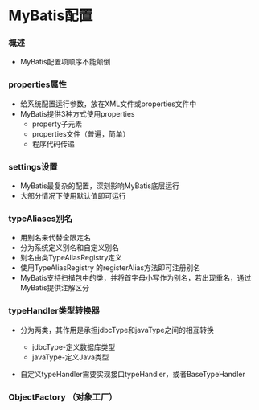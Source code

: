 # MyBatis配置

### 概述

* MyBatis配置项顺序不能颠倒

### properties属性

* 给系统配置运行参数，放在XML文件或properties文件中
* MyBatis提供3种方式使用properties
  * property子元素
  * properties文件（普遍，简单）
  * 程序代码传递

### settings设置

* MyBatis最复杂的配置，深刻影响MyBatis底层运行
* 大部分情况下使用默认值即可运行

### typeAliases别名

* 用别名来代替全限定名
* 分为系统定义别名和自定义别名
* 别名由类TypeAliasRegistry定义
* 使用TypeAliasRegistry 的registerAlias方法即可注册别名
* MyBatis支持扫描包中的类，并将首字母小写作为别名，若出现重名，通过MyBatis提供注解区分

### typeHandler类型转换器

* 分为两类，其作用是承担jdbcType和javaType之间的相互转换
  * jdbcType-定义数据库类型
  * javaType-定义Java类型

* 自定义typeHandler需要实现接口typeHandler，或者BaseTypeHandler

### ObjectFactory （对象工厂）


